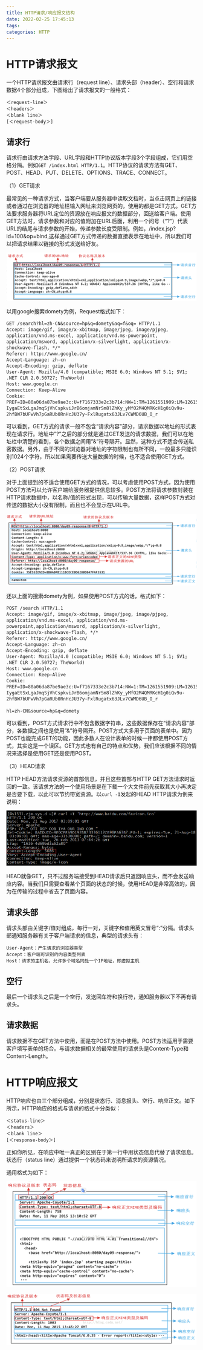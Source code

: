 ```yaml
---
title: HTTP请求/响应报文结构
date: 2022-02-25 17:45:13
tags:
categories: HTTP
---
```


# HTTP请求报文

一个HTTP请求报文由请求行（request line）、请求头部（header）、空行和请求数据4个部分组成，下图给出了请求报文的一般格式：

    ＜request-line＞
    ＜headers＞
    ＜blank line＞
    [＜request-body＞]

## 请求行

请求行由请求方法字段、URL字段和HTTP协议版本字段3个字段组成，它们用空格分隔。例如`GET /index.html HTTP/1.1`。HTTP协议的请求方法有GET、POST、HEAD、PUT、DELETE、OPTIONS、TRACE、CONNECT。

（1）GET请求

最常见的一种请求方式，当客户端要从服务器中读取文档时，当点击网页上的链接或者通过在浏览器的地址栏输入网址来浏览网页的，使用的都是GET方式。GET方法要求服务器将URL定位的资源放在响应报文的数据部分，回送给客户端。使用GET方法时，请求参数和对应的值附加在URL后面，利用一个问号（“?”）代表URL的结尾与请求参数的开始，传递参数长度受限制。例如，/index.jsp?id=100&op=bind,这样通过GET方式传递的数据直接表示在地址中，所以我们可以把请求结果以链接的形式发送给好友。

![](/images/http_message_1_1.png)

以用google搜索domety为例，Request格式如下：

    GET /search?hl=zh-CN&source=hp&q=domety&aq=f&oq= HTTP/1.1  
    Accept: image/gif, image/x-xbitmap, image/jpeg, image/pjpeg, application/vnd.ms-excel, application/vnd.ms-powerpoint, application/msword, application/x-silverlight, application/x-shockwave-flash, */*  
    Referer: http://www.google.cn/  
    Accept-Language: zh-cn  
    Accept-Encoding: gzip, deflate  
    User-Agent: Mozilla/4.0 (compatible; MSIE 6.0; Windows NT 5.1; SV1; .NET CLR 2.0.50727; TheWorld)  
    Host: www.google.cn  
    Connection: Keep-Alive  
    Cookie: PREF=ID=80a06da87be9ae3c:U=f7167333e2c3b714:NW=1:TM=1261551909:LM=1261551917:S=ybYcq2wpfefs4V9g;NID=31=ojj8d-IygaEtSxLgaJmqSjVhCspkviJrB6omjamNrSm8lZhKy_yMfO2M4QMRKcH1g0iQv9u-2hfBW7bUFwVh7pGaRUb0RnHcJU37y-FxlRugatx63JLv7CWMD6UB_O_r  

可以看到，GET方式的请求一般不包含”请求内容”部分，请求数据以地址的形式表现在请求行。地址中”?”之后的部分就是通过GET发送的请求数据，我们可以在地址栏中清楚的看到，各个数据之间用”&”符号隔开。显然，这种方式不适合传送私密数据。另外，由于不同的浏览器对地址的字符限制也有所不同，一般最多只能识别1024个字符，所以如果需要传送大量数据的时候，也不适合使用GET方式。

（2）POST请求

对于上面提到的不适合使用GET方式的情况，可以考虑使用POST方式，因为使用POST方法可以允许客户端给服务器提供信息较多。POST方法将请求参数封装在HTTP请求数据中，以名称/值的形式出现，可以传输大量数据，这样POST方式对传送的数据大小没有限制，而且也不会显示在URL中。

![](/images/http_message_1_2.png)

还以上面的搜索domety为例，如果使用POST方式的话，格式如下：

    POST /search HTTP/1.1  
    Accept: image/gif, image/x-xbitmap, image/jpeg, image/pjpeg, application/vnd.ms-excel, application/vnd.ms-powerpoint,application/msword, application/x-silverlight, application/x-shockwave-flash, */*  
    Referer: http://www.google.cn/
    Accept-Language: zh-cn  
    Accept-Encoding: gzip, deflate  
    User-Agent: Mozilla/4.0 (compatible; MSIE 6.0; Windows NT 5.1; SV1; .NET CLR 2.0.50727; TheWorld)  
    Host: www.google.cn
    Connection: Keep-Alive  
    Cookie: PREF=ID=80a06da87be9ae3c:U=f7167333e2c3b714:NW=1:TM=1261551909:LM=1261551917:S=ybYcq2wpfefs4V9g;NID=31=ojj8d-IygaEtSxLgaJmqSjVhCspkviJrB6omjamNrSm8lZhKy_yMfO2M4QMRKcH1g0iQv9u-2hfBW7bUFwVh7pGaRUb0RnHcJU37y-FxlRugatx63JLv7CWMD6UB_O_r  
     
    hl=zh-CN&source=hp&q=domety 

可以看到，POST方式请求行中不包含数据字符串，这些数据保存在”请求内容”部分，各数据之间也是使用”&”符号隔开。POST方式大多用于页面的表单中。因为POST也能完成GET的功能，因此多数人在设计表单的时候一律都使用POST方式，其实这是一个误区。GET方式也有自己的特点和优势，我们应该根据不同的情况来选择是使用GET还是使用POST。

（3）HEAD请求

HTTP HEAD方法请求资源的首部信息，并且这些首部与HTTP GET方法请求时返回的一致。该请求方法的一个使用场景是在下载一个大文件前先获取其大小再决定是否要下载，以此可以节约带宽资源。以`curl -I`发起的HEAD HTTP请求为例来说明：

![](/images/http_message_1_5.png)

HEAD就像GET，只不过服务端接受到HEAD请求后只返回响应头，而不会发送响应内容。当我们只需要查看某个页面的状态的时候，使用HEAD是非常高效的，因为在传输的过程中省去了页面内容。

## 请求头部

请求头部由关键字/值对组成，每行一对，关键字和值用英文冒号“:”分隔。请求头部通知服务器有关于客户端请求的信息，典型的请求头有：

    User-Agent：产生请求的浏览器类型
    Accept：客户端可识别的内容类型列表
    Host：请求的主机名，允许多个域名同处一个IP地址，即虚拟主机

## 空行

最后一个请求头之后是一个空行，发送回车符和换行符，通知服务器以下不再有请求头。

## 请求数据

请求数据不在GET方法中使用，而是在POST方法中使用。POST方法适用于需要客户填写表单的场合。与请求数据相关的最常使用的请求头是Content-Type和Content-Length。

# HTTP响应报文

HTTP响应也由三个部分组成，分别是状态行、消息报头、空行、响应正文。如下所示，HTTP响应的格式与请求的格式十分类似：

    ＜status-line＞
    ＜headers＞
    ＜blank line＞
    [＜response-body＞]

正如你所见，在响应中唯一真正的区别在于第一行中用状态信息代替了请求信息。状态行（status line）通过提供一个状态码来说明所请求的资源情况。

通用格式为如下：

![](/images/http_message_1_3.png)

![](/images/http_message_1_4.png)



